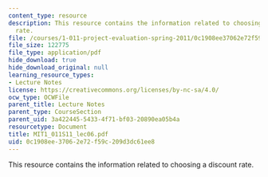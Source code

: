 ```yaml
---
content_type: resource
description: This resource contains the information related to choosing a discount
  rate.
file: /courses/1-011-project-evaluation-spring-2011/0c1908ee37062e72f59c209d3dc61ee8_MIT1_011S11_lec06.pdf
file_size: 122775
file_type: application/pdf
hide_download: true
hide_download_original: null
learning_resource_types:
- Lecture Notes
license: https://creativecommons.org/licenses/by-nc-sa/4.0/
ocw_type: OCWFile
parent_title: Lecture Notes
parent_type: CourseSection
parent_uid: 3a422445-5433-4f71-bf03-20890ea05b4a
resourcetype: Document
title: MIT1_011S11_lec06.pdf
uid: 0c1908ee-3706-2e72-f59c-209d3dc61ee8
---
```

This resource contains the information related to choosing a discount rate.